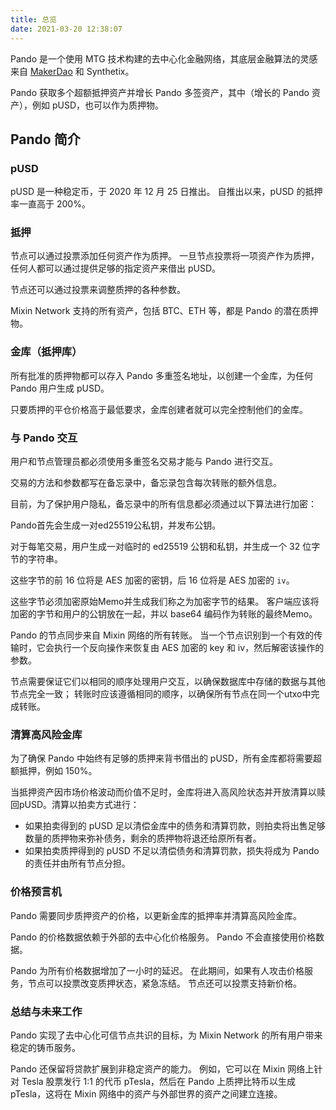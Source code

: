 ```yaml
---
title: 总览
date: 2021-03-20 12:38:07
---
```


Pando 是一个使用 MTG 技术构建的去中心化金融网络，其底层金融算法的灵感来自 [MakerDao](https://makerdao.com) 和 Synthetix。

Pando 获取多个超额抵押资产并增长 Pando 多签资产，其中（增长的 Pando 资产），例如 pUSD，也可以作为质押物。

## Pando 简介

### pUSD

pUSD 是一种稳定币，于 2020 年 12 月 25 日推出。 自推出以来，pUSD 的抵押率一直高于 200%。

### 抵押

节点可以通过投票添加任何资产作为质押。 一旦节点投票将一项资产作为质押，任何人都可以通过提供足够的指定资产来借出 pUSD。

节点还可以通过投票来调整质押的各种参数。

Mixin Network 支持的所有资产，包括 BTC、ETH 等，都是 Pando 的潜在质押物。

### 金库（抵押库）

所有批准的质押物都可以存入 Pando 多重签名地址，以创建一个金库，为任何 Pando 用户生成 pUSD。

只要质押的平仓价格高于最低要求，金库创建者就可以完全控制他们的金库。

### 与 Pando 交互

用户和节点管理员都必须使用多重签名交易才能与 Pando 进行交互。

交易的方法和参数都写在备忘录中，备忘录包含每次转账的额外信息。

目前，为了保护用户隐私，备忘录中的所有信息都必须通过以下算法进行加密：

Pando首先会生成一对ed25519公私钥，并发布公钥。

对于每笔交易，用户生成一对临时的 ed25519 公钥和私钥，并生成一个 32 位字节的字符串。

这些字节的前 16 位将是 AES 加密的密钥，后 16 位将是 AES 加密的 `iv`。

这些字节必须加密原始Memo并生成我们称之为加密字节的结果。 客户端应该将加密的字节和用户的公钥放在一起，并以 base64 编码作为转账的最终Memo。

Pando 的节点同步来自 Mixin 网络的所有转账。 当一个节点识别到一个有效的传输时，它会执行一个反向操作来恢复由 AES 加密的 key 和 iv，然后解密该操作的参数。

节点需要保证它们以相同的顺序处理用户交互，以确保数据库中存储的数据与其他节点完全一致； 转账时应该遵循相同的顺序，以确保所有节点在同一个utxo中完成转账。

### 清算高风险金库

为了确保 Pando 中始终有足够的质押来背书借出的 pUSD，所有金库都将需要超额抵押，例如 150%。

当抵押资产因市场价格波动而价值不足时，金库将进入高风险状态并开放清算以赎回pUSD。清算以拍卖方式进行：

- 如果拍卖得到的 pUSD 足以清偿金库中的债务和清算罚款，则拍卖将出售足够数量的质押物来弥补债务，剩余的质押物将退还给原所有者。
- 如果拍卖质押得到的 pUSD 不足以清偿债务和清算罚款，损失将成为 Pando 的责任并由所有节点分担。

### 价格预言机

Pando 需要同步质押资产的价格，以更新金库的抵押率并清算高风险金库。

Pando 的价格数据依赖于外部的去中心化价格服务。 Pando 不会直接使用价格数据。

Pando 为所有价格数据增加了一小时的延迟。 在此期间，如果有人攻击价格服务，节点可以投票改变质押状态，紧急冻结。 节点还可以投票支持新价格。

### 总结与未来工作

Pando 实现了去中心化可信节点共识的目标，为 Mixin Network 的所有用户带来稳定的铸币服务。

Pando 还保留将贷款扩展到非稳定资产的能力。 例如，它可以在 Mixin 网络上针对 Tesla 股票发行 1:1 的代币 pTesla，然后在 Pando 上质押比特币以生成 pTesla，这将在 Mixin 网络中的资产与外部世界的资产之间建立连接。

